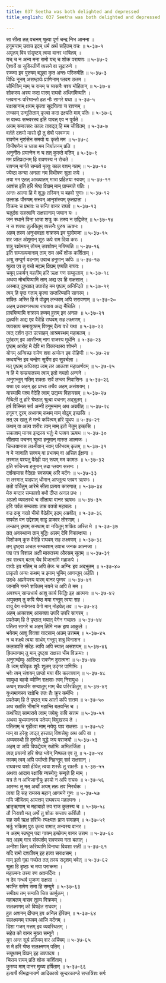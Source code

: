 ```yaml
---
title: 037 Seetha was both delighted and depressed
title_english: 037 Seetha was both delighted and depressed

---
```

सा सीता तत् वचनम् श्रुत्वा पूर्ण चन्द्र निभ आनना ।  
हनूमन्तम् उवाच इदम् धर्म अर्थ सहितम् वचः ॥ ५-३७-१  
अमृतम् विष संसृष्टम् त्वया वानर भाषितम् ।  
यच् च न अन्य मना रामो यच् च शोक परायणः ॥ ५-३७-२  
ऐश्वर्ये वा सुविस्तीर्णे व्यसने वा सुदारुणे ।  
रज्ज्वा इव पुरुषम् बद्ध्वा कृत अन्तः परिकर्षति ॥ ५-३७-३  
विधिः नूनम् असम्हार्यः प्राणिनाम् प्लवग उत्तम ।  
सौमित्रिम् माम् च रामम् च व्यसनैः पश्य मोहितान् ॥ ५-३७-४  
शोकस्य अस्य कदा पारम् राघवो अधिगमिष्यति ।  
प्लवमानः परिश्रान्तो हत नौः सागरे यथा ॥ ५-३७-५  
राक्षसानाम् क्षयम् कृत्वा सूदयित्वा च रावणम् ।  
लन्काम् उन्मूलिताम् कृत्वा कदा द्रक्ष्यति माम् पतिः ॥ ५-३७-६  
स वाच्यः सम्त्वरस्व इति यावत् एव न पूर्यते ।  
अयम् सम्वत्सरः कालः तावद्त् हि मम जीवितम् ॥ ५-३७-७  
वर्तते दशमो मासो द्वौ तु शेषौ प्लवम्गम ।  
रावणेन नृशंसेन समयो यः कृतो मम ॥ ५-३७-८  
विभीषणेन च भ्रात्रा मम निर्यातनम् प्रति ।  
अनुनीतः प्रयत्नेन न च तत् कुरुते मतिम् ॥ ५-३७-९  
मम प्रतिप्रदानम् हि रावणस्य न रोचते ।  
रावणम् मार्गते सम्ख्ये मृत्युः काल वशम् गतम् ॥ ५-३७-१०  
ज्येष्ठा कन्या अनला नम विभीषण सुता कपे ।  
तया मम एतत् आख्यातम् मात्रा प्रहितया स्वयम् ॥ ५-३७-११  
आशंस इति हरि श्रेष्ठ क्षिप्रम् माम् प्राप्स्यते पतिः ।  
अन्तः आत्मा हि मे शुद्धः तस्मिन् च बहवो गुणाः ॥ ५-३७-१२  
उत्साहः पौरुषम् सत्त्वम् आनृशंस्यम् कृतज्ञता ।  
विक्रमः च प्रभावः च सन्ति वानर राघवे ॥ ५-३७-१३  
चतुर्दश सहस्राणि राक्षसानाम् जघान यः ।  
जन स्थाने विना भ्रात्रा शत्रुः कः तस्य न उद्विजेत् ॥ ५-३७-१४  
न स शक्यः तुलयितुम् व्यसनैः पुरुष ऋषभः ।  
अहम् तस्य अनुभावज्ञा शक्रस्य इव पुलोमजा ॥ ५-३७-१५  
शर जाल अंशुमान् शूरः कपे राम दिवा करः ।  
शत्रु रक्षोमयम् तोयम् उपशोषम् नयिष्यति ॥ ५-३७-१६  
इति सम्जल्पमानाम् ताम् राम अर्थे शोक कर्शिताम् ।  
अश्रु सम्पूर्ण वदनाम् उवाच हनुमान् कपिः ॥ ५-३७-१७  
श्रुत्वा एव तु वचो मह्यम् क्षिप्रम् एष्यति राघवः ।  
चमूम् प्रकर्षन् महतीम् हरि ऋक्ष गण सम्कुलाम् ॥ ५-३७-१८  
अथवा मोचयिष्यामि ताम् अद्य एव हि राक्षसात् ।  
अस्मात् दुह्खात् उपारोह मम पृष्ठम् अनिन्दिते ॥ ५-३७-१९  
त्वम् हि पृष्ठ गताम् कृत्वा सम्तरिष्यामि सागरम् ।  
शक्तिः अस्ति हि मे वोढुम् लन्काम् अपि सरावणाम् ॥ ५-३७-२०  
अहम् प्रस्रवणस्थाय राघवाय अद्य मैथिलि ।  
प्रापयिष्यामि शक्राय हव्यम् हुतम् इव अनलः ॥ ५-३७-२१  
द्रक्ष्यसि अद्य एव वैदेहि राघवम् सह लक्ष्मणम् ।  
व्यवसाय समायुक्तम् विष्णुम् दैत्य वधे यथा ॥ ५-३७-२२  
त्वत् दर्शन कृत उत्साहम् आश्रमस्थम् महाबलम् ।  
पुरंदरम् इव आसीनम् नाग राजस्य मूर्धनि ॥ ५-३७-२३  
पृष्ठम् आरोह मे देवि मा विकान्क्षस्व शोभने ।  
योगम् अन्विच्छ रामेण शश अन्केन इव रोहिणी ॥ ५-३७-२४  
कथयन्ति इव चन्द्रेण सूर्येण इव सुवर्चला ।  
मत् पृष्ठम् अधिरुह्य त्वम् तर आकाश महाअर्णवम् ॥ ५-३७-२५  
न हि मे सम्प्रयातस्य त्वाम् इतो नयतो अन्गने ।  
अनुगन्तुम् गतिम् शक्ताः सर्वे लन्का निवासिनः ॥ ५-३७-२६  
यथा एव अहम् इह प्राप्तः तथैव अहम् असंशयम् ।  
यास्यामि पश्य वैदेहि त्वाम् उद्यम्य विहायसम् ॥ ५-३७-२७  
मैथिली तु हरि श्रेष्ठात् श्रुत्वा वचनम् अद्भुतम् ।  
हर्ष विस्मित सर्व अन्गी हनूमन्तम् अथ अब्रवीत् ॥ ५-३७-२८  
हनूमन् दूरम् अध्वनम् कथम् माम् वोढुम् इच्छसि ।  
तत् एव खलु ते मन्ये कपित्वम् हरि यूथप ॥ ५-३७-२९  
कथम् वा अल्प शरीरः त्वम् माम् इतो नेतुम् इच्छसि ।  
सकाशम् मानव इन्द्रस्य भर्तुः मे प्लवग ऋषभ ॥ ५-३७-३०  
सीताया वचनम् श्रुत्वा हनूमान् मारुत आत्मजः ।  
चिन्तयामास लक्ष्मीवान् नवम् परिभवम् कृतम् ॥ ५-३७-३१  
न मे जानाति सत्त्वम् वा प्रभावम् वा असित ईक्षणा ।  
तस्मात् पश्यतु वैदेही यत् रूपम् मम कामतः ॥ ५-३७-३२  
इति संचिन्त्य हनुमान् तदा प्लवग सत्तमः ।  
दर्शयामास वैदेह्याः स्वरूपम् अरि मर्दनः ॥ ५-३७-३३  
स तस्मात् पादपात् धीमान् आप्लुत्य प्लवग ऋषभः ।  
ततो वर्धितुम् आरेभे सीता प्रत्यय कारणात् ॥ ५-३७-३४  
मेरु मन्दार सम्काशो बभौ दीप्त अनल प्रभः ।  
अग्रतो व्यवतस्थे च सीताया वानर ऋषभः ॥ ५-३७-३५  
हरिः पर्वत सम्काशः ताम्र वक्त्रो महाबलः ।  
वज्र दम्ष्ट्र नखो भीमो वैदेहीम् इदम् अब्रवीत् ॥ ५-३७-३६  
सपर्वत वन उद्देशाम् साट्ट प्राकार तोरणाम् ।  
लन्काम् इमाम् सनथाम् वा नयितुम् शक्तिः अस्ति मे ॥ ५-३७-३७  
तत् अवस्थाप्य ताम् बुद्धिः अलम् देवि विकान्क्षया ।  
विशोकम् कुरु वैदेहि राघवम् सह लक्ष्मणम् ॥ ५-३७-३८  
तम् दृष्ट्वा अचल सम्काशम् उवाच जनक आत्मजा ।  
पद्म पत्र विशाल अक्षी मारुतस्य औरसम् सुतम् ॥ ५-३७-३९  
तव सत्त्वम् बलम् चैव विजानामि महाकपे ।  
वायोः इव गतिम् च अपि तेजः च अग्निः इव अद्भुतम् ॥ ५-३७-४०  
प्राकृतो अन्यः कथम् च इमाम् भूमिम् आगन्तुम् अर्हति ।  
उदधेः अप्रमेयस्य पारम् वानर पुम्गव ॥ ५-३७-४१  
जानामि गमने शक्तिम् नयने च अपि ते मम ।  
अवश्यम् साम्प्रधार्य आशु कार्य सिद्धिः इह आत्मनः ॥ ५-३७-४२  
अयुक्तम् तु कपि श्रेष्ठ मया गन्तुम् त्वया सह ।  
वायु वेग सवेगस्य वेगो माम् मोहयेत् तव ॥ ५-३७-४३  
अहम् आकाशम् आसक्ता उपरि उपरि सागरम् ।  
प्रपतेयम् हि ते पृष्ठात् भयात् वेगेन गच्छतः ॥ ५-३७-४४  
पतिता सागरे च अहम् तिमि नक्र झष आकुले ।  
भयेयम् आशु विवशा यादसाम् अन्नम् उत्तमम् ॥ ५-३७-४५  
न च शक्ष्ये त्वया सार्धम् गन्तुम् शत्रु विनाशन ।  
कलत्रवति संदेहः त्वयि अपि स्यात् असंशयम् ॥ ५-३७-४६  
ह्रियमाणाम् तु माम् दृष्ट्वा राक्षसा भीम विक्रमाः ।  
अनुगच्छेयुः आदिष्टा रावणेन दुरात्मना ॥ ५-३७-४७  
तैः त्वम् परिवृतः शूरैः शूलम् उद्गर पाणिभिः ।  
भवेः त्वम् संशयम् प्राप्तो मया वीर कलत्रवान् ॥ ५-३७-४८  
सायुधा बहवो व्योम्नि राक्षसाः त्वम् निरायुधः ।  
कथम् शक्ष्यसि सम्यातुम् माम् चैव परिरक्षितुम् ॥ ५-३७-४९  
युध्यमानस्य रक्षोभिः ततः तैः क्रूर कर्मभिः ।  
प्रपतेयम् हि ते पृष्ठत् भय आर्ता कपि सत्तम ॥ ५-३७-५०  
अथ रक्षांसि भीमानि महान्ति बलवन्ति च ।  
कथंचित् साम्पराये त्वाम् जयेयुः कपि सत्तम ॥ ५-३७-५१  
अथवा युध्यमानस्य पतेयम् विमुखस्य ते ।  
पतिताम् च गृहीत्वा माम् नयेयुः पाप राक्षसाः ॥ ५-३७-५२  
माम् वा हरेयुः त्वद्त् हस्तात् विशसेयुः अथ अपि वा ।  
अव्यवस्थौ हि दृश्येते युद्धे जय पराजयौ ॥ ५-३७-५३  
अहम् वा अपि विपद्येयम् रक्षोभिः अभितर्जिता ।  
त्वत् प्रयत्नो हरि श्रेष्ठ भवेन् निष्फल एव तु ॥ ५-३७-५४  
कामम् त्वम् अपि पर्याप्तो निहन्तुम् सर्व राक्षसान् ।  
राघवस्य यशो हीयेत् त्वया शस्तैः तु राक्षसैः ॥ ५-३७-५५  
अथवा आदाय रक्षांसि न्यस्येयुः सम्वृते हि माम् ।  
यत्र ते न अभिजानीयुः हरयो न अपि राघवः ॥ ५-३७-५६  
आरम्भः तु मत् अर्थो अयम् ततः तव निरर्थकः ।  
त्वया हि सह रामस्य महान् आगमने गुणः ॥ ५-३७-५७  
मयि जीवितम् आयत्तम् राघवस्य महात्मनः ।  
भ्रातृऋणाम् च महाबाहो तव राज कुलस्य च ॥ ५-३७-५८  
तौ निराशौ मत् अर्थे तु शोक सम्ताप कर्शितौ ।  
सह सर्व ऋक्ष हरिभिः त्यक्ष्यतः प्राण सम्ग्रहम् ॥ ५-३७-५९  
भर्तुः भक्तिम् पुरः कृत्य रामात् अन्यस्य वानर ।  
न अहम् स्प्रष्टुम् पदा गात्रम् इच्छेयम् वानर उत्तम ॥ ५-३७-६०  
यत् अहम् गात्र संस्पर्शम् रावणस्य गता बलात् ।  
अनीशा किम् करिष्यामि विनाथा विवशा सती ॥ ५-३७-६१  
यदि रामो दशग्रीवम् इह हत्वा सराक्षसम् ।  
माम् इतो गृह्य गच्छेत तत् तस्य सदृशम् भवेत् ॥ ५-३७-६२  
श्रुता हि दृष्टाः च मया पराक्रमा ।  
महात्मनः तस्य रण अवमर्दिनः ।  
न देव गन्धर्व भुजम्ग राक्षसा ।  
भवन्ति रामेण समा हि सम्युगे ॥ ५-३७-६३  
समीक्ष्य तम् सम्यति चित्र कार्मुकम् ।  
महाबलम् वासव तुल्य विक्रमम् ।  
सलक्ष्मणम् को विषहेत राघवम् ।  
हुत अशनम् दीप्तम् इव अनिल ईरितम् ॥ ५-३७-६४  
सलक्ष्मणम् राघवम् आजि मर्दनम् ।  
दिशा गजम् मत्तम् इव व्यवस्थितम् ।  
सहेत को वानर मुख्य सम्युगे ।  
युग अन्त सूर्य प्रतिमम् शर अर्चिषम् ॥ ५-३७-६५  
स मे हरि श्रेष्ठ सलक्ष्मणम् पतिम् ।  
सयूथपम् क्षिप्रम् इह उपपादय ।  
चिराय रामम् प्रति शोक कर्शिताम् ।  
कुरुष्व माम् वानर मुख्य हर्षिताम् ॥ ५-३७-६६  
इत्यार्षे श्रीमद्रामायणे आदिकाव्ये सुन्दरकाण्डे सप्तत्रिंशः सर्गः
